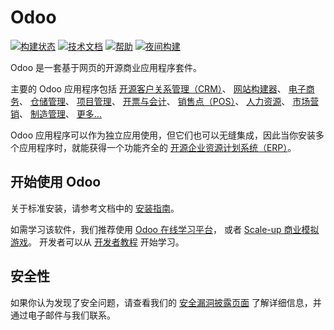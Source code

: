 # Odoo

[![构建状态](https://runbot.odoo.com/runbot/badge/flat/1/master.svg)](https://runbot.odoo.com/runbot)
[![技术文档](https://img.shields.io/badge/master-docs-875A7B.svg?style=flat&colorA=8F8F8F)](https://www.odoo.com/documentation/master)
[![帮助](https://img.shields.io/badge/master-help-875A7B.svg?style=flat&colorA=8F8F8F)](https://www.odoo.com/forum/help-1)
[![夜间构建](https://img.shields.io/badge/master-nightly-875A7B.svg?style=flat&colorA=8F8F8F)](https://nightly.odoo.com/)

Odoo 是一套基于网页的开源商业应用程序套件。

主要的 Odoo 应用程序包括 [开源客户关系管理（CRM）](https://www.odoo.com/page/crm)、
[网站构建器](https://www.odoo.com/app/website)、
[电子商务](https://www.odoo.com/app/ecommerce)、
[仓储管理](https://www.odoo.com/app/inventory)、
[项目管理](https://www.odoo.com/app/project)、
[开票与会计](https://www.odoo.com/app/accounting)、
[销售点（POS）](https://www.odoo.com/app/point-of-sale-shop)、
[人力资源](https://www.odoo.com/app/employees)、
[市场营销](https://www.odoo.com/app/social-marketing)、
[制造管理](https://www.odoo.com/app/manufacturing)、
[更多...](https://www.odoo.com/)

Odoo 应用程序可以作为独立应用使用，但它们也可以无缝集成，因此当你安装多个应用程序时，就能获得一个功能齐全的 [开源企业资源计划系统（ERP）](https://www.odoo.com)。

## 开始使用 Odoo

关于标准安装，请参考文档中的 [安装指南](https://www.odoo.com/documentation/master/administration/install/install.html)。

如需学习该软件，我们推荐使用 [Odoo 在线学习平台](https://www.odoo.com/slides)，
或者 [Scale-up 商业模拟游戏](https://www.odoo.com/page/scale-up-business-game)。
开发者可以从 [开发者教程](https://www.odoo.com/documentation/master/developer/howtos.html) 开始学习。

## 安全性

如果你认为发现了安全问题，请查看我们的 [安全漏洞披露页面](https://www.odoo.com/security-report) 了解详细信息，并通过电子邮件与我们联系。